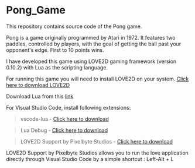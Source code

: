 # Pong_Game

This repository contains source code of the Pong game.

Pong is a game originally programmed by Atari in 1972. It features two paddles, controlled by players, with the goal of getting the ball past your opponent's edge. First to 10 points wins.

I have developed this game using LOVE2D gaming framework (version 0.10.2) with Lua as the scripting language.

For running this game you will need to install LOVE2D on your system. [Click here to download LOVE2D](https://bitbucket.org/rude/love/downloads/)

Download Lua from this [link](https://excellmedia.dl.sourceforge.net/project/luabinaries/5.2.4/Tools%20Executables/lua-5.2.4_Win64_bin.zip)

For Visual Studio Code, install following extensions:

> vscode-lua - [Click here to download](https://marketplace.visualstudio.com/items?itemName=trixnz.vscode-lua)

> Lua Debug - [Click here to download](https://marketplace.visualstudio.com/items?itemName=actboy168.lua-debug)

> LOVE2D Support by Pixelbyte Studios - [Click here to download](https://marketplace.visualstudio.com/items?itemName=pixelbyte-studios.pixelbyte-love2d)

LOVE2D Support by Pixelbyte Studios allows you to run the love application directly through Visual Studio Code by a simple shortcut : Left-Alt + L